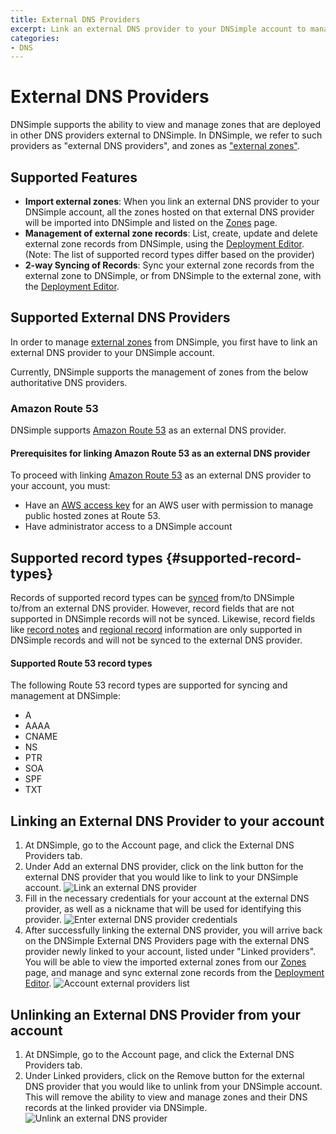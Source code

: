 ```yaml
---
title: External DNS Providers
excerpt: Link an external DNS provider to your DNSimple account to manage zones at other authoritative DNS providers, all within DNSimple.
categories:
- DNS
---
```


# External DNS Providers

 DNSimple supports the ability to view and manage zones that are deployed in other DNS providers external to DNSimple. In DNSimple, we refer to such providers as "external DNS providers", and zones as ["external zones"](/articles/managing-external-zones).

## Supported Features

- **Import external zones**: When you link an external DNS provider to your DNSimple account, all the zones hosted on that external DNS provider will be imported into DNSimple and listed on the [Zones](/articles/managing-external-zones) page.
- **Management of external zone records**: List, create, update and delete external zone records from DNSimple, using the [Deployment Editor](/articles/deployment-editor). (Note: The list of supported record types differ based on the provider)
- **2-way Syncing of Records**: Sync your external zone records from the external zone to DNSimple, or from DNSimple to the external zone, with the [Deployment Editor](/articles/deployment-editor#record-syncing).

## Supported External DNS Providers

In order to manage [external zones](/articles/managing-external-zones) from DNSimple, you first have to link an external DNS provider to your DNSimple account.

Currently, DNSimple supports the management of zones from the below authoritative DNS providers.

### Amazon Route 53

DNSimple supports [Amazon Route 53](https://aws.amazon.com/route53/) as an external DNS provider.

#### Prerequisites for linking Amazon Route 53 as an external DNS provider

To proceed with linking [Amazon Route 53](https://aws.amazon.com/route53/) as an external DNS provider to your account, you must:

- Have an [AWS access key](https://docs.aws.amazon.com/IAM/latest/UserGuide/id_credentials_access-keys.html) for an AWS user with permission to manage public hosted zones at Route 53.
- Have administrator access to a DNSimple account

## Supported record types {#supported-record-types}

Records of supported record types can be [synced](/articles/deployment-editor#record-syncing) from/to DNSimple to/from an external DNS provider.
However, record fields that are not supported in DNSimple records will not be synced. Likewise, record fields like [record notes](/articles/record-notes) and [regional record](/articles/regional-records) information are only supported in DNSimple records and will not be synced to the external DNS provider.

#### Supported Route 53 record types

The following Route 53 record types are supported for syncing and management at DNSimple:

- A
- AAAA
- CNAME
- NS
- PTR
- SOA
- SPF
- TXT

## Linking an External DNS Provider to your account

1. At DNSimple, go to the <label>Account</label> page, and click the <label>External DNS Providers</label> tab.
1. Under <label>Add an external DNS provider<label>, click on the link button for the external DNS provider that you would like to link to your DNSimple account.
![Link an external DNS provider](/files/account-external-provider-link.png)
1. Fill in the necessary credentials for your account at the external DNS provider, as well as a nickname that will be used for identifying this provider.
![Enter external DNS provider credentials](/files/account-external-provider-link-credentials.png)
1. After successfully linking the external DNS provider, you will arrive back on the DNSimple External DNS Providers page with the external DNS provider newly linked to your account, listed under "Linked providers". You will be able to view the imported external zones from our [Zones](/articles/managing-external-zones) page, and manage and sync external zone records from the [Deployment Editor](/articles/deployment-editor).
![Account external providers list](/files/account-external-providers.png)

## Unlinking an External DNS Provider from your account

1. At DNSimple, go to the <label>Account</label> page, and click the <label>External DNS Providers</label> tab.
1. Under <label>Linked providers<label>, click on the <label>Remove</label> button for the external DNS provider that you would like to unlink from your DNSimple account. This will remove the ability to view and manage zones and their DNS records at the linked provider via DNSimple.
![Unlink an external DNS provider](/files/account-external-provider-unlink.png)
